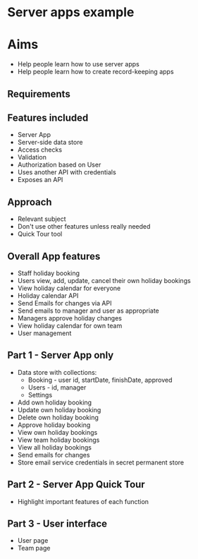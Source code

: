 Server apps example
===================

Aims
====

- Help people learn how to use server apps
- Help people learn how to create record-keeping apps

Requirements
------------

## Features included
- Server App
- Server-side data store
- Access checks
- Validation
- Authorization based on User
- Uses another API with credentials
- Exposes an API

## Approach
- Relevant subject
- Don't use other features unless really needed
- Quick Tour tool

## Overall App features
- Staff holiday booking
- Users view, add, update, cancel their own holiday bookings
- View holiday calendar for everyone
- Holiday calendar API
- Send Emails for changes via API
- Send emails to manager and user as appropriate
- Managers approve holiday changes
- View holiday calendar for own team
- User management

## Part 1 - Server App only
- Data store with collections:
  - Booking - user id, startDate, finishDate, approved
  - Users - id, manager
  - Settings
- Add own holiday booking
- Update own holiday booking
- Delete own holiday booking
- Approve holiday booking
- View own holiday bookings
- View team holiday bookings
- View all holiday bookings
- Send emails for changes
- Store email service credentials in secret permanent store

## Part 2 - Server App Quick Tour
- Highlight important features of each function

## Part 3 - User interface
- User page
- Team page




